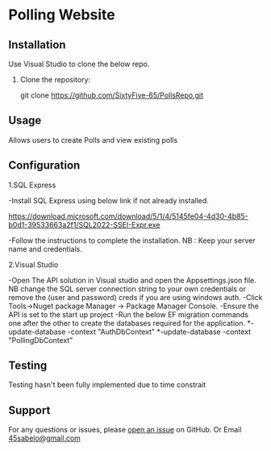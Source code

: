 # Polling Website

## Installation

Use Visual Studio to clone the below repo.

1. Clone the repository:

   git clone https://github.com/SixtyFive-65/PollsRepo.git
   
## Usage

Allows users to create Polls and view existing polls


## Configuration

1.SQL Express

-Install SQL Express using below link if not already installed.

https://download.microsoft.com/download/5/1/4/5145fe04-4d30-4b85-b0d1-39533663a2f1/SQL2022-SSEI-Expr.exe

-Follow the instructions to complete the installation. NB : Keep your server name and credentials.

2.Visual Studio

-Open The API solution in Visual studio and open the Appsettings.json file. NB change the SQL server connection string to your own credentials
   or remove the (user and password) creds if you are using windows auth.
-Click Tools->Nuget package Manager -> Package Manager Console.
-Ensure the API is set to the start up project
-Run the below EF migration commands one after the other to create the databases required for the application.
 *-update-database -context "AuthDbContext"
 *-update-database -context "PollingDbContext"


## Testing 

 Testing hasn't been fully implemented due to time constrait
 
 ## Support

For any questions or issues, please [open an issue](https://github.com/SixtyFive-65/PollsRepo) on GitHub.
Or Email 45sabelo@gmail.com 


